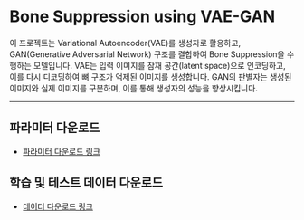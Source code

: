 # Bone Suppression using VAE-GAN

이 프로젝트는 Variational Autoencoder(VAE)를 생성자로 활용하고, GAN(Generative Adversarial Network) 구조를 결합하여 Bone Suppression을 수행하는 모델입니다. VAE는 입력 이미지를 잠재 공간(latent space)으로 인코딩하고, 이를 다시 디코딩하여 뼈 구조가 억제된 이미지를 생성합니다. GAN의 판별자는 생성된 이미지와 실제 이미지를 구분하며, 이를 통해 생성자의 성능을 향상시킵니다.

---

## 파라미터 다운로드

- [파라미터 다운로드 링크](https://drive.google.com/file/d/17CQJCCyzVfMgBPv_rDdjIkcbywIEMywB/view?usp=share_link)

## 학습 및 테스트 데이터 다운로드

- [데이터 다운로드 링크](https://drive.google.com/file/d/1VKbe_xsSXblG1v7SKj9Fw0n7gNE2KP0E/view?usp=share_link)